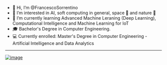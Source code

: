 - 👋 Hi, I’m @FrancescoSorrentino
- 👀 I’m interested in AI, soft computing in general, space :milky_way: and nature  :leaves:
- 🌱 I’m currently learning Advanced Machine Leraning (Deep Learning), Computational Intelligence and Machine Learning for IoT
- :mortar_board: Bachelor's Degree in Computer Engineering.
- :computer: Currently enrolled: Master's Degree in Computer Engineering - Artificial Intelligence and Data Analytics
---
[![image](https://img.shields.io/badge/LinkedIn-0077B5?style=for-the-badge&logo=linkedin&logoColor=white)
](https://www.linkedin.com/in/francesco-sorrentino-47aa97146/)


<!---
FrancescoSorrentino/FrancescoSorrentino is a ✨ special ✨ repository because its `README.md` (this file) appears on your GitHub profile.
You can click the Preview link to take a look at your changes.
--->
